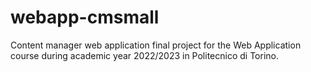 # webapp-cmsmall
Content manager web application final project for the Web Application course during academic year 2022/2023 in Politecnico di Torino.
